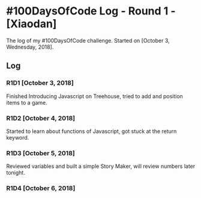 # #100DaysOfCode Log - Round 1 - [Xiaodan]

The log of my #100DaysOfCode challenge. Started on [October 3, Wednesday, 2018].

## Log

### R1D1 [October 3, 2018]
Finished Introducing Javascript on Treehouse, tried to add and position items to a game.

### R1D2 [October 4, 2018]
Started to learn about functions of Javascript, got stuck at the return keyword.

### R1D3 [October 5, 2018]
Reviewed variables and built a simple Story Maker, will review numbers later tonight.

### R1D4 [October 6, 2018]
